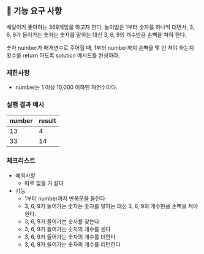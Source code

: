 ## 🚀 기능 요구 사항

배달이가 좋아하는 369게임을 하고자 한다. 놀이법은 1부터 숫자를 하나씩 대면서, 3, 6, 9가 들어가는 숫자는 숫자를 말하는 대신 3, 6, 9의 개수만큼 손뼉을 쳐야 한다.

숫자 number가 매개변수로 주어질 때, 1부터 number까지 손뼉을 몇 번 쳐야 하는지 횟수를 return 하도록 solution 메서드를 완성하라.

### 제한사항

- number는 1 이상 10,000 이하인 자연수이다.

### 실행 결과 예시

| number | result |
| --- | --- |
| 13 | 4 |
| 33 | 14 |

### 체크리스트
- 예외사항
  - 따로 없을 거 같다
- 기능
  - 1부터 number까지 반복문을 돌린다
  - 3, 6, 9가 들어가는 숫자는 숫자를 말하는 대신 3, 6, 9의 개수만큼 손뼉을 쳐야 한다.
  - 3, 6, 9가 들어가는 숫자를 찾는다
  - 3, 6, 9가 들어가는 숫자의 개수를 센다
  - 3, 6, 9가 들어가는 숫자의 개수를 더한다
  - 3, 6, 9가 들어가는 숫자의 개수를 리턴한다
